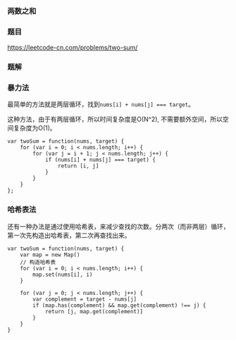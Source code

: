 ### 两数之和

### 题目

https://leetcode-cn.com/problems/two-sum/

### 题解

### 暴力法
最简单的方法就是两层循环，找到`nums[i] + nums[j] === target`。

这种方法，由于有两层循环，所以时间复杂度是O(N^2), 不需要额外空间，所以空间复杂度为O(1)。
```JS
var twoSum = function(nums, target) {
    for (var i = 0; i < nums.length; i++) {
        for (var j = i + 1; j < nums.length; j++) {
            if (nums[i] + nums[j] === target) {
                return [i, j]
            }
        }
    }
};
```
### 哈希表法

还有一种办法是通过使用哈希表，来减少查找的次数。分两次（而非两层）循环，第一次先构造出哈希表，第二次再查找出来。

```JS
var twoSum = function(nums, target) {
    var map = new Map()
    // 构造哈希表
    for (var i = 0; i < nums.length; i++) {
        map.set(nums[i], i)
    }
    
    for (var j = 0; j < nums.length; j++) {
        var complement = target - nums[j]
        if (map.has(complement) && map.get(complement) !== j) {
            return [j, map.get(complement)]
        }
    }
}
```